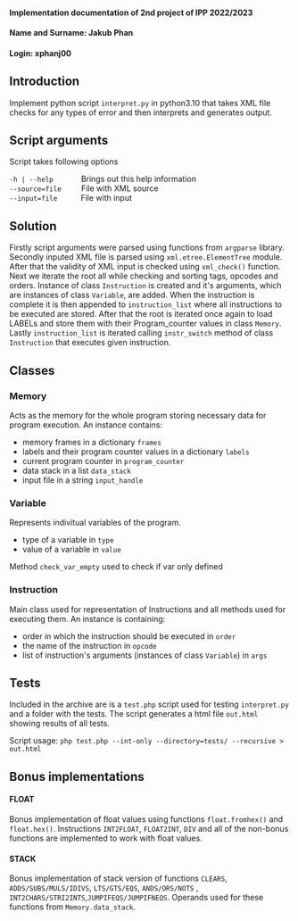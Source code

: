 #### **Implementation documentation of 2nd project of IPP 2022/2023**
#### **Name and Surname: Jakub Phan**
#### **Login: xphanj00**
## Introduction
Implement python script `interpret.py` in python3.10 that takes XML file checks for any types of error and then 
interprets and generates output.
## Script arguments
Script takes following options

`-h | --help` &emsp;&emsp;&emsp;&nbsp;Brings out this help information\
`--source=file`&emsp;&emsp;&nbsp;&nbsp;File with XML source\
`--input=file`&emsp;&emsp;&emsp;File with input

## Solution
Firstly script arguments were parsed using functions from `argparse` library. Secondly inputed XML file is parsed using
`xml.etree.ElementTree` module. After that the validity of XML input is checked using `xml_check()` function. Next we
iterate the root all while checking and sorting tags, opcodes and orders. Instance of class `Instruction` is created and
it's arguments, which are instances of class `Variable`, are added. When the instruction is complete
it is then appended to `instruction_list` where all instructions to be executed are stored. After that the root is
iterated once again to load LABELs and store them with their Program_counter values in class `Memory`.
Lastly `instruction_list` is iterated calling `instr_switch` method of class `Instruction` that executes given
instruction.

## Classes
### Memory
Acts as the memory for the whole program storing necessary data for program execution. An instance contains:
* memory frames in a dictionary `frames`
* labels and their program counter values in a dictionary `labels`
* current program counter in `program_counter`
* data stack in a list `data_stack`
* input file in a string `input_handle`

### Variable
Represents indivitual variables of the program.
* type of a variable in `type`
* value of a variable in `value`

Method `check_var_empty` used to check if var only defined 

### Instruction
Main class used for representation of Instructions and all methods used for executing them. An instance is containing:
* order in which the instruction should be executed in `order`
* the name of the instruction in `opcode`
* list of instruction's arguments (instances of class `Variable`) in `args`

## Tests
Included in the archive are is a `test.php` script used for testing `interpret.py` and a folder with the tests. The script
generates a html file `out.html` showing results of all tests.

Script usage: `php test.php --int-only --directory=tests/ --recursive > out.html`

## Bonus implementations
#### FLOAT
Bonus implementation of float values using functions `float.fromhex()` and `float.hex()`.
Instructions `INT2FLOAT`, `FLOAT2INT`, `DIV` and all of the non-bonus functions are implemented
to work with float values.

#### STACK
Bonus implementation of stack version of functions `CLEARS`, `ADDS/SUBS/MULS/IDIVS`, `LTS/GTS/EQS`, `ANDS/ORS/NOTS`
, `INT2CHARS/STRI2INTS`,`JUMPIFEQS/JUMPIFNEQS`. Operands used for these functions  from `Memory.data_stack`. 
